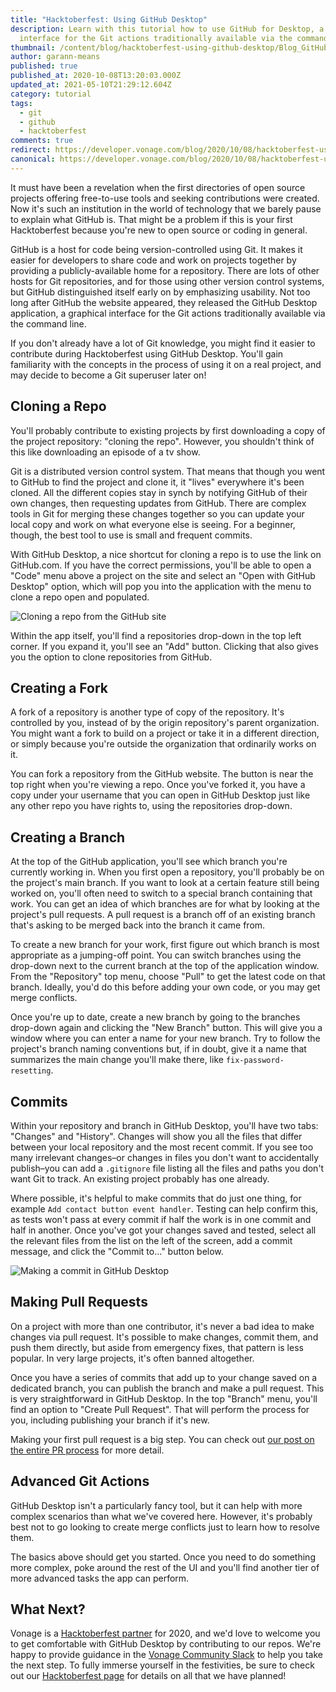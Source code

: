 ```yaml
---
title: "Hacktoberfest: Using GitHub Desktop"
description: Learn with this tutorial how to use GitHub for Desktop, a graphical
  interface for the Git actions traditionally available via the command line.
thumbnail: /content/blog/hacktoberfest-using-github-desktop/Blog_GitHub-Desktop_1200x600.png
author: garann-means
published: true
published_at: 2020-10-08T13:20:03.000Z
updated_at: 2021-05-10T21:29:12.604Z
category: tutorial
tags:
  - git
  - github
  - hacktoberfest
comments: true
redirect: https://developer.vonage.com/blog/2020/10/08/hacktoberfest-using-github-desktop
canonical: https://developer.vonage.com/blog/2020/10/08/hacktoberfest-using-github-desktop
---
```

It must have been a revelation when the first directories of open source projects offering free-to-use tools and seeking contributions were created. Now it's such an institution in the world of technology that we barely pause to explain what GitHub is. That might be a problem if this is your first Hacktoberfest because you're new to open source or coding in general.

GitHub is a host for code being version-controlled using Git. It makes it easier for developers to share code and work on projects together by providing a publicly-available home for a repository. There are lots of other hosts for Git repositories, and for those using other version control systems, but GitHub distinguished itself early on by emphasizing usability. Not too long after GitHub the website appeared, they released the GitHub Desktop application, a graphical interface for the Git actions traditionally available via the command line.

If you don't already have a lot of Git knowledge, you might find it easier to contribute during Hacktoberfest using GitHub Desktop. You'll gain familiarity with the concepts in the process of using it on a real project, and may decide to become a Git superuser later on!

## Cloning a Repo

You'll probably contribute to existing projects by first downloading a copy of the project repository: "cloning the repo". However, you shouldn't think of this like downloading an episode of a tv show. 

Git is a distributed version control system. That means that though you went to GitHub to find the project and clone it, it "lives" everywhere it's been cloned. All the different copies stay in synch by notifying GitHub of their own changes, then requesting updates from GitHub. There are complex tools in Git for merging these changes together so you can update your local copy and work on what everyone else is seeing. For a beginner, though, the best tool to use is small and frequent commits.

With GitHub Desktop, a nice shortcut for cloning a repo is to use the link on GitHub.com. If you have the correct permissions, you'll be able to open a "Code" menu above a project on the site and select an "Open with GitHub Desktop" option, which will pop you into the application with the menu to clone a repo open and populated.

![Cloning a repo from the GitHub site](/content/blog/hacktoberfest-using-github-desktop/giphy.gif "Cloning a repo from the GitHub site")

Within the app itself, you'll find a repositories drop-down in the top left corner. If you expand it, you'll see an "Add" button. Clicking that also gives you the option to clone repositories from GitHub.

## Creating a Fork

A fork of a repository is another type of copy of the repository. It's controlled by you, instead of by the origin repository's parent organization. You might want a fork to build on a project or take it in a different direction, or simply because you're outside the organization that ordinarily works on it. 

You can fork a repository from the GitHub website. The button is near the top right when you're viewing a repo. Once you've forked it, you have a copy under your username that you can open in GitHub Desktop just like any other repo you have rights to, using the repositories drop-down.

## Creating a Branch

At the top of the GitHub application, you'll see which branch you're currently working in. When you first open a repository, you'll probably be on the project's main branch. If you want to look at a certain feature still being worked on, you'll often need to switch to a special branch containing that work. You can get an idea of which branches are for what by looking at the project's pull requests. A pull request is a branch off of an existing branch that's asking to be merged back into the branch it came from.

To create a new branch for your work, first figure out which branch is most appropriate as a jumping-off point. You can switch branches using the drop-down next to the current branch at the top of the application window. From the "Repository" top menu, choose "Pull" to get the latest code on that branch. Ideally, you'd do this before adding your own code, or you may get merge conflicts.

Once you're up to date, create a new branch by going to the branches drop-down again and clicking the "New Branch" button. This will give you a window where you can enter a name for your new branch. Try to follow the project's branch naming conventions but, if in doubt, give it a name that summarizes the main change you'll make there, like `fix-password-resetting`.

## Commits

Within your repository and branch in GitHub Desktop, you'll have two tabs: "Changes" and "History". Changes will show you all the files that differ between your local repository and the most recent commit. If you see too many irrelevant changes–or changes in files you don't want to accidentally publish–you can add a `.gitignore` file listing all the files and paths you don't want Git to track. An existing project probably has one already.

Where possible, it's helpful to make commits that do just one thing, for example `Add contact button event handler`. Testing can help confirm this, as tests won't pass at every commit if half the work is in one commit and half in another. Once you've got your changes saved and tested, select all the relevant files from the list on the left of the screen, add a commit message, and click the "Commit to..." button below.

![Making a commit in GitHub Desktop](/content/blog/hacktoberfest-using-github-desktop/giphy-1.gif)

## Making Pull Requests

On a project with more than one contributor, it's never a bad idea to make changes via pull request. It's possible to make changes, commit them, and push them directly, but aside from emergency fixes, that pattern is less popular. In very large projects, it's often banned altogether.

Once you have a series of commits that add up to your change saved on a dedicated branch, you can publish the branch and make a pull request. This is very straightforward in GitHub Desktop. In the top "Branch" menu, you'll find an option to "Create Pull Request". That will perform the process for you, including publishing your branch if it's new.

Making your first pull request is a big step. You can check out [our post on the entire PR process](https://www.nexmo.com/blog/2020/10/01/how-to-create-a-pull-request-with-github-desktop) for more detail.

## Advanced Git Actions

GitHub Desktop isn't a particularly fancy tool, but it can help with more complex scenarios than what we've covered here. However, it's probably best not to go looking to create merge conflicts just to learn how to resolve them. 

The basics above should get you started. Once you need to do something more complex, poke around the rest of the UI and you'll find another tier of more advanced tasks the app can perform. 

## What Next?

Vonage is a [Hacktoberfest partner](https://www.nexmo.com/blog/2020/09/25/vonage-joins-hacktoberfest-2020) for 2020, and we'd love to welcome you to get comfortable with GitHub Desktop by contributing to our repos. We're happy to provide guidance in the [Vonage Community Slack](https://developer.nexmo.com/community/slack) to help you take the next step. To fully immerse yourself in the festivities, be sure to check out our [Hacktoberfest page](https://nexmo.dev/2GZcyHc) for details on all that we have planned!